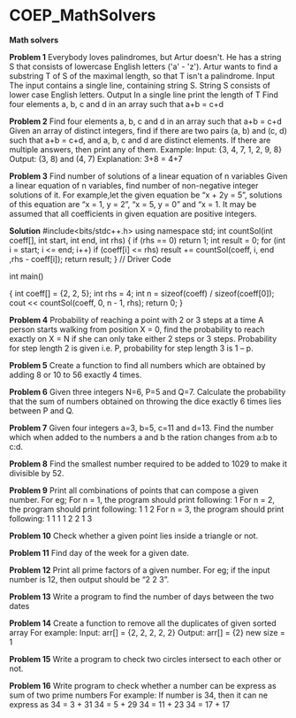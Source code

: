 # COEP_MathSolvers
**Math solvers**

**Problem 1**
Everybody loves palindromes, but Artur doesn't.
He has a string S that consists of lowercase English letters ('a' - 'z'). Artur wants to find a substring T of S of the maximal length, so that T isn't a palindrome.
Input
The input contains a single line, containing string S. String S consists of lower case English letters.
Output
In a single line print the length of T
Find four elements a, b, c and d in an array such that a+b = c+d

**Problem 2**
Find four elements a, b, c and d in an array such that a+b = c+d
Given an array of distinct integers, find if there are two pairs (a, b) and (c, d) such that a+b = c+d, and a, b, c and d are distinct elements. If there are multiple answers, then print any of them.
Example:
Input: {3, 4, 7, 1, 2, 9, 8} Output: (3, 8) and (4, 7)
Explanation: 3+8 = 4+7

**Problem 3**
Find number of solutions of a linear equation of n variables
Given a linear equation of n variables, find number of non-negative integer solutions of it. For example,let the given equation be “x + 2y = 5”, solutions of this equation are “x = 1, y = 2”, “x = 5, y = 0” and “x = 1. It may be assumed that all coefficients in given equation are positive integers.


**Solution**
#include<bits/stdc++.h>
using namespace std;
int countSol(int coeff[], int start,  int end, int rhs) 
{
if (rhs == 0) 
 return 1; 
  int result = 0; 
 for (int i = start; i <= end; i++) 
    if (coeff[i] <= rhs) 
        result += countSol(coeff, i, end  ,rhs - coeff[i]); 
                  return result;
}
// Driver Code

int main() 

{
  int coeff[] = {2, 2, 5}; 
 int rhs = 4; 
    int n = sizeof(coeff) / sizeof(coeff[0]); 
   cout << countSol(coeff, 0, n - 1, rhs); 
  return 0; 
}

**Problem 4**
Probability of reaching a point with 2 or 3 steps at a time
A person starts walking from position X = 0, find the probability to reach exactly on X = N if she can only take either 2 steps or 3 steps. Probability for step length 2 is given i.e. P, probability for step length 3 is 1 – p.

**Problem 5**
Create a function to find all numbers which are obtained by adding 8
or 10 to 56 exactly 4 times.

**Problem 6**
Given three integers N=6, P=5 and Q=7. Calculate the probability that
the sum of numbers obtained on throwing the dice exactly 6 times lies
between P and Q.

**Problem 7**
Given four integers a=3, b=5, c=11 and d=13. Find the number which
when added to the numbers a and b the ration changes from a:b to c:d.

**Problem 8**
Find the smallest number required to be added to 1029 to make it
divisible by 52.

**Problem 9**
Print all combinations of points that can compose a given number.
For eg;
For n = 1, the program should print following:
1
For n = 2, the program should print following:
1 1
2
For n = 3, the program should print following:
1 1 1
1 2
2 1
3

**Problem 10**
Check whether a given point lies inside a triangle or not.

**Problem 11** Find day of the week for a given date.

**Problem 12**
Print all prime factors of a given number.
For eg;
if the input number is 12, then output should be “2 2 3”.

**Problem 13**
Write a program to find the number of days between the two dates

**Problem 14**
Create a function to remove all the duplicates of given sorted array
For example:
Input: arr[] = {2, 2, 2, 2, 2}
Output: arr[] = {2}
new size = 1

**Problem 15**
Write a program to check two circles intersect to each other or not.

**Problem 16**
Write program to check whether a number can be express as sum of two
prime numbers
 For example:
 If number is 34, then it can ne express as
 34 = 3 + 31
 34 = 5 + 29
 34 = 11 + 23
 34 = 17 + 17
